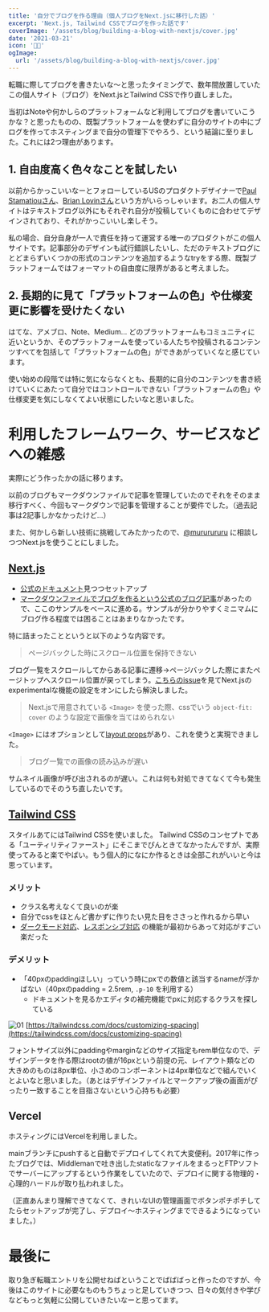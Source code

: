 ```yaml
---
title: '自分でブログを作る理由（個人ブログをNext.jsに移行した話）'
excerpt: 'Next.js, Tailwind CSSでブログを作った話です'
coverImage: '/assets/blog/building-a-blog-with-nextjs/cover.jpg'
date: '2021-03-21'
icon: '👩‍💻'
ogImage:
  url: '/assets/blog/building-a-blog-with-nextjs/cover.jpg'
---
```


転職に際してブログを書きたいな〜と思ったタイミングで、数年間放置していたこの個人サイト（ブログ）をNext.jsとTailwind CSSで作り直しました。

当初はNoteや何かしらのプラットフォームなど利用してブログを書いていこうかな？と思ったものの、既製プラットフォームを使わずに自分のサイトの中にブログを作ってホスティングまで自分の管理下でやろう、という結論に至りました。これには2つ理由があります。

## 1. 自由度高く色々なことを試したい

以前からかっこいいなーとフォローしているUSのプロダクトデザイナーで[Paul Stamatiouさん](https://paulstamatiou.com/)、[Brian Lovinさん](https://brianlovin.com/)という方がいらっしゃいます。お二人の個人サイトはテキストブログ以外にもそれぞれ自分が投稿していくものに合わせてデザインされており、それがかっこいいし楽しそう。

私の場合、自分自身が一人で責任を持って運営する唯一のプロダクトがこの個人サイトです。記事部分のデザインも試行錯誤したいし、ただのテキストブログにとどまらずいくつかの形式のコンテンツを追加するようなtryをする際、既製プラットフォームではフォーマットの自由度に限界があると考えました。

## 2. 長期的に見て「プラットフォームの色」や仕様変更に影響を受けたくない

はてな、アメブロ、Note、Medium… どのプラットフォームもコミュニティに近いというか、そのプラットフォームを使っている人たちや投稿されるコンテンツすべてを包括して「プラットフォームの色」ができあがっていくなと感じています。

使い始めの段階では特に気にならなくとも、長期的に自分のコンテンツを書き続けていくにあたって自分ではコントロールできない「プラットフォームの色」や仕様変更を気にしなくてよい状態にしたいなと思いました。

# 利用したフレームワーク、サービスなどへの雑感

実際にどう作ったかの話に移ります。

以前のブログもマークダウンファイルで記事を管理していたのでそれをそのまま移行すべく、今回もマークダウンで記事を管理することが要件でした。（過去記事は2記事しかなかったけど…）

また、何かしら新しい技術に挑戦してみたかったので、[@mururururu](https://twitter.com/mururururu) に相談しつつNext.jsを使うことにしました。

## [Next.js](https://nextjs.org/)

- [公式のドキュメント](https://nextjs.org/docs/getting-started)見つつセットアップ
- [マークダウンファイルでブログを作るという公式のブログ記事](https://nextjs.org/blog/markdown)があったので、ここのサンプルをベースに進める。サンプルが分かりやすくミニマムにブログ作る程度では困ることはあまりなかったです。

特に詰まったことというと以下のような内容です。

> ページバックした時にスクロール位置を保持できない

ブログ一覧をスクロールしてからある記事に遷移→ページバックした際にまたページトップへスクロール位置が戻ってしまう。[こちらのissue](https://github.com/vercel/next.js/issues/18997)を見てNext.jsのexperimentalな機能の設定をオンにしたら解決しました。

> Next.jsで用意されている `<Image>` を使った際、cssでいう `object-fit: cover` のような設定で画像を当てはめられない

`<Image>` にはオプションとして[layout props](https://nextjs.org/docs/api-reference/next/image#layout)があり、これを使うと実現できました。

> ブログ一覧での画像の読み込みが遅い

サムネイル画像が呼び出されるのが遅い。これは何も対処できてなくて今も発生しているのでそのうち直したいです。

## [Tailwind CSS](https://tailwindcss.com/)

スタイルあてにはTailwind CSSを使いました。
Tailwind CSSのコンセプトである「ユーティリティファースト」にそこまでぴんときてなかったんですが、実際使ってみると楽でやばい。もう個人的になにか作るときは全部これがいいと今は思っています。

### メリット
- クラス名考えなくて良いのが楽
- 自分でcssをほとんど書かずに作りたい見た目をささっと作れるから早い
- [ダークモード対応](https://tailwindcss.com/docs/dark-mode)、[レスポンシブ対応](https://tailwindcss.com/docs/responsive-design) の機能が最初からあって対応がすごい楽だった

### デメリット
- 「40pxのpaddingほしい」っていう時にpxでの数値と該当するnameが浮かばない（40pxのpadding = 2.5rem, `.p-10` を利用する）
  - ドキュメントを見るかエディタの補完機能でpxに対応するクラスを探している

![01](/assets/blog/building-a-blog-with-nextjs/01.png)
[https://tailwindcss.com/docs/customizing-spacing](https://tailwindcss.com/docs/customizing-spacing)

フォントサイズ以外にpaddingやmarginなどのサイズ指定もrem単位なので、デザインデータを作る際はrootの値が16pxという前提の元、レイアウト類などの大きめのものは8px単位、小さめのコンポーネントは4px単位などで組んでいくとよいなと思いました。（あとはデザインファイルとマークアップ後の画面がぴったり一致することを目指さないという心持ちも必要）

## Vercel

ホスティングにはVercelを利用しました。

mainブランチにpushすると自動でデプロイしてくれて大変便利。2017年に作ったブログでは、Middlemanで吐き出したstaticなファイルをまるっとFTPソフトでサーバーにアップするという作業をしていたので、デプロイに関する物理的・心理的ハードルが取り払われました。

（正直あんまり理解できてなくて、きれいなUIの管理画面でボタンポチポチしてたらセットアップが完了し、デプロイ〜ホスティングまでできるようになっていました。）

# 最後に

取り急ぎ転職エントリを公開せねばということでばばばっと作ったのですが、今後はこのサイトに必要なものもうちょっと足していきつつ、日々の気付きや学びなどもっと気軽に公開していきたいなーと思ってます。
